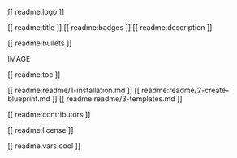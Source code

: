 [[ readme:logo ]]

[[ readme:title ]]
[[ readme:badges ]]
[[ readme:description ]]

[[ readme:bullets ]]

<p>IMAGE</p>

[[ readme:toc ]]

[[ readme:readme/1-installation.md ]]
[[ readme:readme/2-create-blueprint.md ]]
[[ readme:readme/3-templates.md ]]

[[ readme:contributors ]]

[[ readme:license ]]

[[ readme.vars.cool ]]